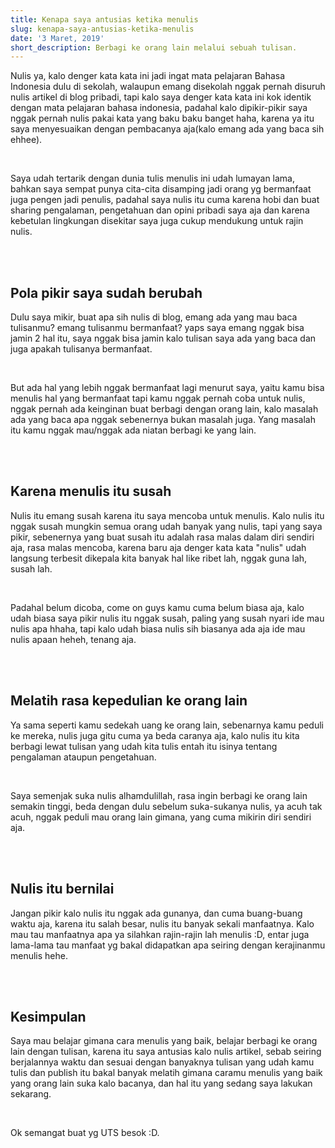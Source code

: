 ```yaml
---
title: Kenapa saya antusias ketika menulis
slug: kenapa-saya-antusias-ketika-menulis
date: '3 Maret, 2019'
short_description: Berbagi ke orang lain melalui sebuah tulisan.
---
```


<p>
Nulis ya, kalo denger kata kata ini jadi ingat mata pelajaran Bahasa Indonesia dulu di sekolah, walaupun emang disekolah nggak pernah disuruh nulis artikel di blog pribadi, tapi kalo saya denger kata kata ini kok identik dengan mata pelajaran bahasa indonesia, padahal kalo dipikir-pikir saya nggak pernah nulis pakai kata yang baku baku banget haha, karena ya itu saya menyesuaikan dengan pembacanya aja(kalo emang ada yang baca sih ehhee).
</p>
<br/>

<p>Saya udah tertarik dengan dunia tulis menulis ini udah lumayan lama, bahkan saya sempat punya cita-cita disamping jadi orang yg bermanfaat juga pengen jadi penulis, padahal saya nulis itu cuma karena hobi dan buat sharing pengalaman, pengetahuan dan opini pribadi saya aja dan karena kebetulan lingkungan disekitar saya juga cukup mendukung untuk rajin nulis.
</p>
<br/></br>

<h2> Pola pikir saya sudah berubah </h2>

<p> Dulu saya mikir, buat apa sih nulis di blog, emang ada yang mau baca tulisanmu? emang tulisanmu bermanfaat? yaps saya emang nggak bisa jamin 2 hal itu, saya nggak bisa jamin kalo tulisan saya ada yang baca dan juga apakah tulisanya bermanfaat.
</p>
<br/>

<p> But ada hal yang lebih nggak bermanfaat lagi menurut saya, yaitu kamu bisa menulis hal yang bermanfaat tapi kamu nggak pernah coba untuk nulis, nggak pernah ada keinginan buat berbagi dengan orang lain, kalo masalah ada yang baca apa nggak sebenernya bukan masalah juga. Yang masalah itu kamu nggak mau/nggak ada niatan berbagi ke yang lain.
</p>
<br/></br>

<h2> Karena menulis itu susah </h2>

<p> Nulis itu emang susah karena itu saya mencoba untuk menulis. Kalo nulis itu nggak susah mungkin semua orang udah banyak yang nulis, tapi yang saya pikir, sebenernya yang buat susah itu adalah rasa malas dalam diri sendiri aja, rasa malas mencoba, karena baru aja denger kata kata "nulis" udah langsung terbesit dikepala kita banyak hal like ribet lah, nggak guna lah, susah lah.
</p>
<br/>

<p>
Padahal belum dicoba, come on guys kamu cuma belum biasa aja, kalo udah biasa saya pikir nulis itu nggak susah, paling yang susah nyari ide mau nulis apa hhaha, tapi kalo udah biasa nulis sih biasanya ada aja ide mau nulis apaan heheh, tenang aja. 
</p>
<br/></br>

<h2> Melatih rasa kepedulian ke orang lain </h2>

<p>
Ya sama seperti kamu sedekah uang ke orang lain, sebenarnya kamu peduli ke mereka, nulis juga gitu cuma ya beda caranya aja, kalo nulis itu kita berbagi lewat tulisan yang udah kita tulis entah itu isinya tentang pengalaman ataupun pengetahuan.
</p>
<br/> 
<p> Saya semenjak suka nulis alhamdulillah, rasa ingin berbagi ke orang lain semakin tinggi, beda dengan dulu sebelum suka-sukanya nulis, ya acuh tak acuh, nggak peduli mau orang lain gimana, yang cuma mikirin diri sendiri aja.
</p>
<br/></br>

<h2> Nulis itu bernilai </h2>

<p>Jangan pikir kalo nulis itu nggak ada gunanya, dan cuma buang-buang waktu aja, karena itu salah besar, nulis itu banyak sekali manfaatnya. Kalo mau tau manfaatnya apa ya silahkan rajin-rajin lah menulis :D, entar juga lama-lama tau manfaat yg bakal didapatkan apa seiring dengan kerajinanmu menulis hehe.
</p>
</br></br>

<h2> Kesimpulan </h2>

<p> 
Saya mau belajar gimana cara menulis yang baik, belajar berbagi ke orang lain dengan tulisan, karena itu saya antusias kalo nulis artikel, sebab seiring berjalannya waktu dan sesuai dengan banyaknya tulisan yang udah kamu tulis dan publish itu bakal banyak melatih gimana caramu menulis yang baik yang orang lain suka kalo bacanya, dan hal itu yang sedang saya lakukan sekarang.
</p>

<br/>
<p> Ok semangat buat yg UTS besok :D. </p>
<br/> <br/>

